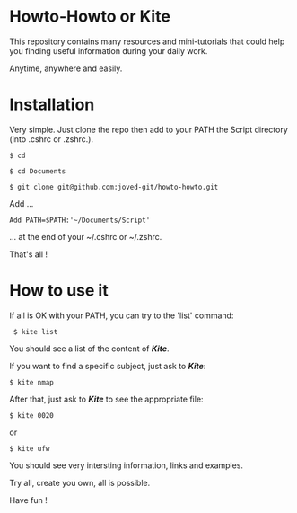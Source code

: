 # Howto-Howto or Kite

This repository contains many resources and mini-tutorials that could help you finding useful information during your daily work.

Anytime, anywhere and easily.


# Installation

Very simple. Just clone the repo then add to your PATH the Script directory (into .cshrc or .zshrc.).

```
$ cd

$ cd Documents

$ git clone git@github.com:joved-git/howto-howto.git
```

Add ...

```
Add PATH=$PATH:'~/Documents/Script'
```

... at the end of your ~/.cshrc or ~/.zshrc.

That's all !


# How to use it

If all is OK with your PATH, you can try to the 'list' command:

```
 $ kite list
```

You should see a list of the content of ***Kite***.


If you want to find a specific subject, just ask to ***Kite***:

```
$ kite nmap
```

After that, just ask to ***Kite*** to see the appropriate file:

 
```
$ kite 0020
```

or

```
$ kite ufw
```

You should see very intersting information, links and examples.


Try all, create you own, all is possible.

Have fun !

